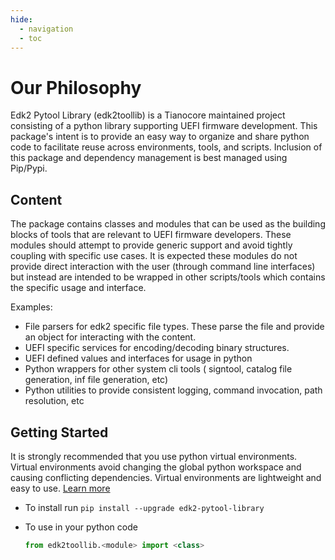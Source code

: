 ```yaml
---
hide:
  - navigation
  - toc
---
```

# Our Philosophy

Edk2 Pytool Library (edk2toollib) is a Tianocore maintained project consisting
of a python library supporting UEFI firmware development. This package's intent
is to provide an easy way to organize and share python code to facilitate reuse
across environments, tools, and scripts. Inclusion of this package and
dependency management is best managed using Pip/Pypi.

## Content

The package contains classes and modules that can be used as the building
blocks of tools that are relevant to UEFI firmware developers. These modules
should attempt to provide generic support and avoid tightly coupling with
specific use cases. It is expected these modules do not provide direct
interaction with the user (through command line interfaces) but instead are
intended to be wrapped in other scripts/tools which contains the specific usage
 and interface.

Examples:

* File parsers for edk2 specific file types. These parse the file and provide
  an object for interacting with the content.
* UEFI specific services for encoding/decoding binary structures.
* UEFI defined values and interfaces for usage in python
* Python wrappers for other system cli tools ( signtool, catalog file
  generation, inf file generation, etc)
* Python utilities to provide consistent logging, command invocation, path
  resolution, etc

## Getting Started

It is strongly recommended that you use python virtual environments. Virtual
environments avoid changing the global python workspace and causing
conflicting dependencies. Virtual environments are lightweight and easy to use.
[Learn more](https://docs.python.org/3/library/venv.html)

* To install run `pip install --upgrade edk2-pytool-library`
* To use in your python code

    ```python
    from edk2toollib.<module> import <class>
    ```
